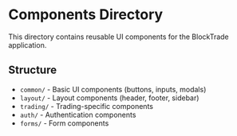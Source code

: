 
# Components Directory

This directory contains reusable UI components for the BlockTrade application.

## Structure
- `common/` - Basic UI components (buttons, inputs, modals)
- `layout/` - Layout components (header, footer, sidebar)
- `trading/` - Trading-specific components
- `auth/` - Authentication components
- `forms/` - Form components
